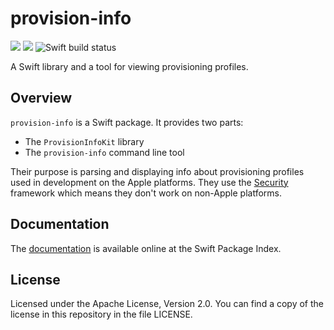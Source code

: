 # provision-info

[![](https://img.shields.io/endpoint?url=https%3A%2F%2Fswiftpackageindex.com%2Fapi%2Fpackages%2Fjuri%2Fprovision-info%2Fbadge%3Ftype%3Dswift-versions)](https://swiftpackageindex.com/juri/provision-info)
[![](https://img.shields.io/endpoint?url=https%3A%2F%2Fswiftpackageindex.com%2Fapi%2Fpackages%2Fjuri%2Fprovision-info%2Fbadge%3Ftype%3Dplatforms)](https://swiftpackageindex.com/juri/provision-info)
![Swift build status](https://github.com/juri/provision-info/actions/workflows/build.yml/badge.svg)

A Swift library and a tool for viewing provisioning profiles.

## Overview

`provision-info` is a Swift package. It provides two parts:

- The `ProvisionInfoKit` library
- The `provision-info` command line tool

Their purpose is parsing and displaying info about provisioning profiles used in development on the Apple platforms.
They use the [Security][security-framework] framework which means they don't work on non-Apple platforms.

[security-framework]: https://developer.apple.com/documentation/Security

## Documentation

The [documentation] is available online at the Swift Package Index.

[documentation]: https://swiftpackageindex.com/juri/provision-info/documentation

## License

Licensed under the Apache License, Version 2.0. You can find a copy
of the license in this repository in the file LICENSE.
